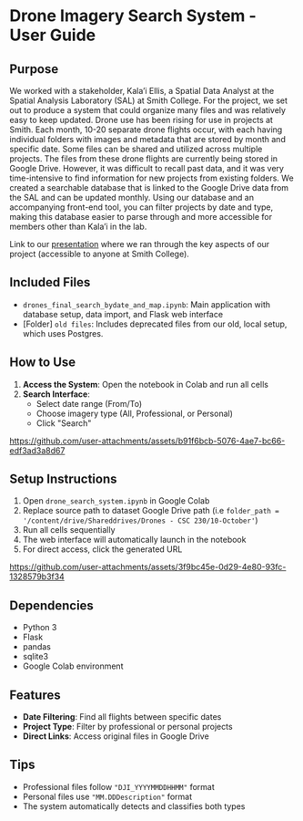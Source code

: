 # Drone Imagery Search System - User Guide

## Purpose

We worked with a stakeholder, Kala’i Ellis, a Spatial Data Analyst at the Spatial Analysis Laboratory (SAL) at Smith College. For the project, we set out to produce a system that could organize many files and was relatively easy to keep updated. Drone use has been rising for use in projects at Smith. Each month, 10-20 separate drone flights occur, with each having individual folders with images and metadata that are stored by month and specific date. Some files can be shared and utilized across multiple projects. The files from these drone flights are currently being stored in Google Drive. However, it was difficult to recall past data, and it was very time-intensive to find information for new projects from existing folders. We created a searchable database that is linked to the Google Drive data from the SAL and can be updated monthly. Using our database and an accompanying front-end tool, you can filter projects by date and type, making this database easier to parse through and more accessible for members other than Kala’i in the lab. 

Link to our [presentation](https://docs.google.com/presentation/d/11lS9HENt4-R_IivPTkeSB0FKPf23oE93byotoBUc3-o/edit?usp=sharing) where we ran through the key aspects of our project (accessible to anyone at Smith College). 

## Included Files
- `drones_final_search_bydate_and_map.ipynb`: Main application with database setup, data import, and Flask web interface
- [Folder] `old files`: Includes deprecated files from our old, local setup, which uses Postgres.
## How to Use
1. **Access the System**: Open the notebook in Colab and run all cells
2. **Search Interface**:
   - Select date range (From/To)
   - Choose imagery type (All, Professional, or Personal)
   - Click "Search"



https://github.com/user-attachments/assets/b91f6bcb-5076-4ae7-bc66-edf3ad3a8d67




## Setup Instructions
1. Open `drone_search_system.ipynb` in Google Colab
2. Replace source path to dataset Google Drive path (i.e `folder_path = '/content/drive/Shareddrives/Drones - CSC 230/10-October'`)
3. Run all cells sequentially
4. The web interface will automatically launch in the notebook
5. For direct access, click the generated URL

   



https://github.com/user-attachments/assets/3f9bc45e-0d29-4e80-93fc-1328579b3f34







## Dependencies
- Python 3
- Flask
- pandas
- sqlite3
- Google Colab environment

## Features
- **Date Filtering**: Find all flights between specific dates
- **Project Type**: Filter by professional or personal projects
- **Direct Links**: Access original files in Google Drive

## Tips
- Professional files follow `"DJI_YYYYMMDDHHMM"` format
- Personal files use `"MM.DDDescription"` format
- The system automatically detects and classifies both types

